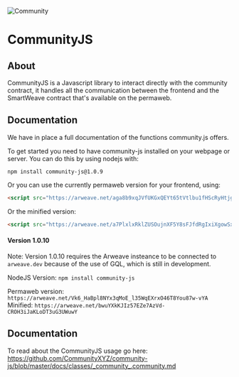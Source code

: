 ![Community](https://raw.githubusercontent.com/CommunityXYZ/website/master/src/assets/images/logo.png)
# CommunityJS

## About
CommunityJS is a Javascript library to interact directly with the community contract, it handles all the communication between the frontend and the SmartWeave contract that's available on the permaweb.

## Documentation
We have in place a full documentation of the functions community.js offers.

To get started you need to have community-js installed on your webpage or server. You can do this by using nodejs with:
```
npm install community-js@1.0.9
```

Or you can use the currently permaweb version for your frontend, using:
```html
<script src="https://arweave.net/aga8b9xqJVfUKGxQEYt65tVtlbu1fHScRyHtjgAY8vg"></script>
```
Or the minified version:
```html
<script src="https://arweave.net/a7PlxlxRklZUSOujnXF5Y8sFJfdRgIxiXgowSxRbqa4"></script>
```

#### Version 1.0.10
Note: Version 1.0.10 requires the Arweave insteance to be connected to `arweave.dev` because of the use of GQL, which is still in development.

NodeJS Version:
```npm install community-js```

Permaweb version:
```https://arweave.net/Vk6_HaBpl8NYx3qMoE_l35WqEXrxO46T8You87w-vYA```
Minified:
```https://arweave.net/bwuYXkKJIz57EZe7AzVd-CROH3iJaKLoDT3uG3UWuwY```

## Documentation
To read about the CommunityJS usage go here: https://github.com/CommunityXYZ/community-js/blob/master/docs/classes/_community_.community.md